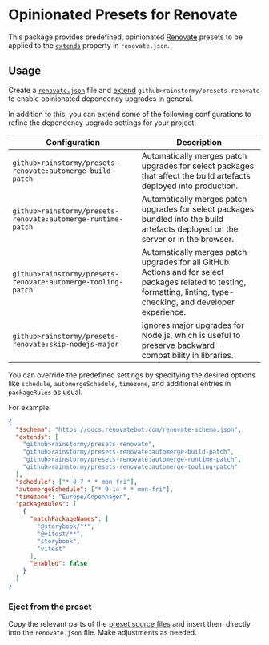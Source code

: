 # Opinionated Presets for Renovate

This package provides predefined,
opinionated [Renovate](https://mend.io/renovate) presets to be applied to
the [`extends`](https://docs.renovatebot.com/configuration-options/#extends)
property in `renovate.json`.

## Usage
Create a [`renovate.json`](https://docs.renovatebot.com/configuration-options)
file and [extend](https://docs.renovatebot.com/config-presets/#github)
`github>rainstormy/presets-renovate` to enable opinionated dependency upgrades
in general.

In addition to this, you can extend some of the following configurations to
refine the dependency upgrade settings for your project:

| Configuration                                                | Description                                                                                                                                                          |
|--------------------------------------------------------------|----------------------------------------------------------------------------------------------------------------------------------------------------------------------|
| `github>rainstormy/presets-renovate:automerge-build-patch`   | Automatically merges patch upgrades for select packages that affect the build artefacts deployed into production.                                                    |
| `github>rainstormy/presets-renovate:automerge-runtime-patch` | Automatically merges patch upgrades for select packages bundled into the build artefacts deployed on the server or in the browser.                                   |
| `github>rainstormy/presets-renovate:automerge-tooling-patch` | Automatically merges patch upgrades for all GitHub Actions and for select packages related to testing, formatting, linting, type-checking, and developer experience. |
| `github>rainstormy/presets-renovate:skip-nodejs-major`       | Ignores major upgrades for Node.js, which is useful to preserve backward compatibility in libraries.                                                                 |

You can override the predefined settings by specifying the desired options like
`schedule`, `automergeSchedule`, `timezone`, and additional entries in
`packageRules` as usual.

For example:

```json
{
  "$schema": "https://docs.renovatebot.com/renovate-schema.json",
  "extends": [
    "github>rainstormy/presets-renovate",
    "github>rainstormy/presets-renovate:automerge-build-patch",
    "github>rainstormy/presets-renovate:automerge-runtime-patch",
    "github>rainstormy/presets-renovate:automerge-tooling-patch"
  ],
  "schedule": ["* 0-7 * * mon-fri"],
  "automergeSchedule": ["* 9-14 * * mon-fri"],
  "timezone": "Europe/Copenhagen",
  "packageRules": [
    {
      "matchPackageNames": [
        "@storybook/**",
        "@vitest/**",
        "storybook",
        "vitest"
      ],
      "enabled": false
    }
  ]
}
```

### Eject from the preset
Copy the relevant parts of
the [preset source files](https://github.com/rainstormy/presets-renovate/tree/main/src)
and insert them directly into the `renovate.json` file. Make adjustments as
needed.
